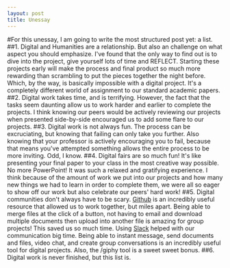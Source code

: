```yaml
---
layout: post
title: Unessay
---
```


#For this unessay, I am going to write the most structured post yet: a list. 
##1. 
Digital and Humanities are a relationship. But also an challenge on what aspect you should emphasize. I've found that the only way to find out is to dive into the project, give yourself lots of time and REFLECT. Starting these projects early will make the process and final product so much more rewarding than scrambling to put the pieces together the night before. Which, by the way, is basically impossible with a digital project. It's a completely different world of assignment to our standard academic papers. 
##2. 
Digital work takes time, and is terrifying. However, the fact that the tasks seem daunting allow us to work harder and earlier to complete the projects. I think knowing our peers would be actively reviewing our projects when presented side-by-side encouraged us to add some flare to our projects.
##3. 
Digital work is not always fun. The process can be excruciating, but knowing that failing can only take you further. Also knowing that your professor is actively encouraging you to fail, because that means you've attempted something allows the entire process to be more inviting. Odd, I know. 
##4. 
Digital fairs are so much fun! It's like presenting your final paper to your class in the most creative way possible. No more PowerPoint! It was such a relaxed and gratifying experience. I think because of the amount of work we put into our projects and how many new things we had to learn in order to complete them, we were all so eager to show off our work but also celebrate our peers' hard work!
##5. 
Digital communities don't always have to be scary. [Github](https://github.com/) is an incredibly useful resource that allowed us to work together, but miles apart. Being able to merge files at the click of a button, not having to email and download multiple documents then upload into another file is amazing for group projects! This saved us so much time. Using [Slack](https://slack.com/) helped with our communication big time. Being able to instant message, send documents and files, video chat, and create group conversations is an incredibly useful tool for digital projects. Also, the /giphy tool is a sweet sweet bonus. 
##6. 
Digital work is never finished, but this list is. 
